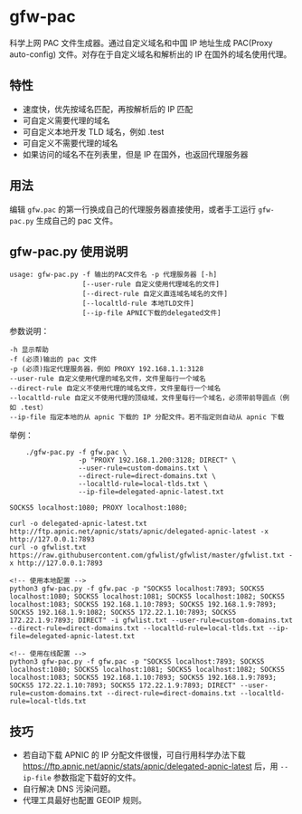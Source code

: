 # gfw-pac

科学上网 PAC 文件生成器。通过自定义域名和中国 IP 地址生成 PAC(Proxy auto-config) 文件。对存在于自定义域名和解析出的 IP 在国外的域名使用代理。

## 特性
* 速度快，优先按域名匹配，再按解析后的 IP 匹配
* 可自定义需要代理的域名
* 可自定义本地开发 TLD 域名，例如 .test
* 可自定义不需要代理的域名
* 如果访问的域名不在列表里，但是 IP 在国外，也返回代理服务器

## 用法

编辑 `gfw.pac` 的第一行换成自己的代理服务器直接使用，或者手工运行 `gfw-pac.py` 生成自己的 pac 文件。

## gfw-pac.py 使用说明

    usage: gfw-pac.py -f 输出的PAC文件名 -p 代理服务器 [-h]
                      [--user-rule 自定义使用代理域名的文件]
                      [--direct-rule 自定义直连域名域名的文件]
                      [--localtld-rule 本地TLD文件]
                      [--ip-file APNIC下载的delegated文件]

参数说明：

    -h 显示帮助
    -f (必须)输出的 pac 文件
    -p (必须)指定代理服务器，例如 PROXY 192.168.1.1:3128
    --user-rule 自定义使用代理的域名文件，文件里每行一个域名
    --direct-rule 自定义不使用代理的域名文件，文件里每行一个域名
    --localtld-rule 自定义不使用代理的顶级域，文件里每行一个域名，必须带前导圆点（例如 .test）
    --ip-file 指定本地的从 apnic 下载的 IP 分配文件。若不指定则自动从 apnic 下载

举例：

```
    ./gfw-pac.py -f gfw.pac \
                 -p "PROXY 192.168.1.200:3128; DIRECT" \
                 --user-rule=custom-domains.txt \
                 --direct-rule=direct-domains.txt \
                 --localtld-rule=local-tlds.txt \
                 --ip-file=delegated-apnic-latest.txt

SOCKS5 localhost:1080; PROXY localhost:1080;

curl -o delegated-apnic-latest.txt http://ftp.apnic.net/apnic/stats/apnic/delegated-apnic-latest -x http://127.0.0.1:7893
curl -o gfwlist.txt https://raw.githubusercontent.com/gfwlist/gfwlist/master/gfwlist.txt -x http://127.0.0.1:7893

<!-- 使用本地配置 -->
python3 gfw-pac.py -f gfw.pac -p "SOCKS5 localhost:7893; SOCKS5 localhost:1080; SOCKS5 localhost:1081; SOCKS5 localhost:1082; SOCKS5 localhost:1083; SOCKS5 192.168.1.10:7893; SOCKS5 192.168.1.9:7893; SOCKS5 192.168.1.9:1082; SOCKS5 172.22.1.10:7893; SOCKS5 172.22.1.9:7893; DIRECT" -i gfwlist.txt --user-rule=custom-domains.txt --direct-rule=direct-domains.txt --localtld-rule=local-tlds.txt --ip-file=delegated-apnic-latest.txt

<!-- 使用在线配置 -->
python3 gfw-pac.py -f gfw.pac -p "SOCKS5 localhost:7893; SOCKS5 localhost:1080; SOCKS5 localhost:1081; SOCKS5 localhost:1082; SOCKS5 localhost:1083; SOCKS5 192.168.1.10:7893; SOCKS5 192.168.1.9:7893; SOCKS5 172.22.1.10:7893; SOCKS5 172.22.1.9:7893; DIRECT" --user-rule=custom-domains.txt --direct-rule=direct-domains.txt --localtld-rule=local-tlds.txt
```

## 技巧

* 若自动下载 APNIC 的 IP 分配文件很慢，可自行用科学办法下载 <https://ftp.apnic.net/apnic/stats/apnic/delegated-apnic-latest> 后，用 `--ip-file` 参数指定下载好的文件。
* 自行解决 DNS 污染问题。
* 代理工具最好也配置 GEOIP 规则。